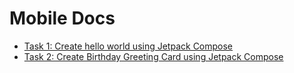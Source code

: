 # Mobile Docs

- [Task 1: Create hello world using Jetpack Compose](./helloWorld/)
- [Task 2: Create Birthday Greeting Card using Jetpack Compose](./birthday-greetings)
